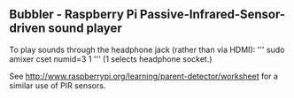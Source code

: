 ## Bubbler - Raspberry Pi Passive-Infrared-Sensor-driven sound player

To play sounds through the headphone jack (rather than via HDMI):
'''
sudo amixer cset numid=3 1
'''
(1 selects headphone socket.)

See http://www.raspberrypi.org/learning/parent-detector/worksheet for a similar use of PIR sensors.

